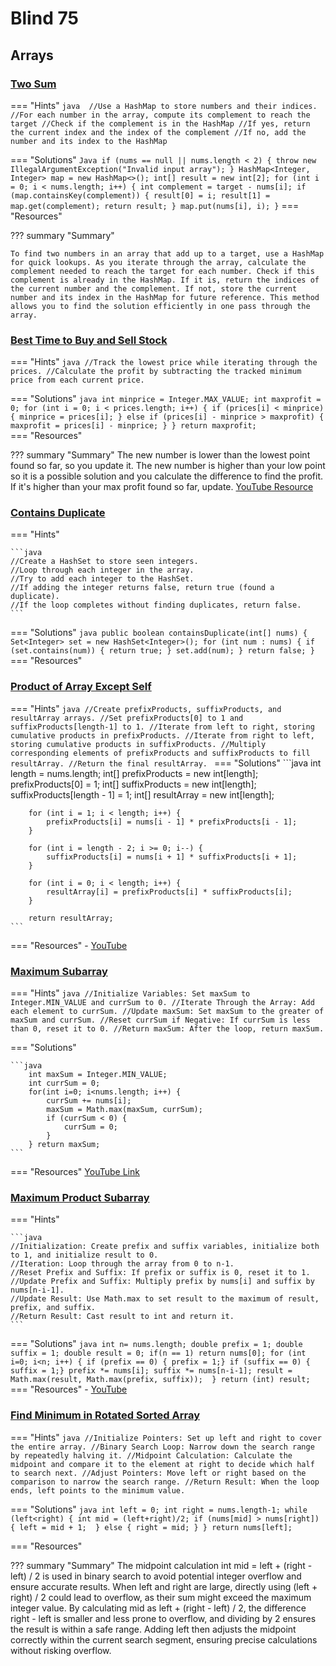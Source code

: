 # Blind 75
## Arrays
### [Two Sum](https://leetcode.com/problems/two-sum/description/)

=== "Hints"
    ```java 
    //Use a HashMap to store numbers and their indices.
    //For each number in the array, compute its complement to reach the target
    //Check if the complement is in the HashMap
    //If yes, return the current index and the index of the complement
    //If no, add the number and its index to the HashMap
    ```

=== "Solutions"
    ``` Java
        if (nums == null || nums.length < 2) {
        throw new IllegalArgumentException("Invalid input array");
        }
        HashMap<Integer, Integer> map = new HashMap<>();
        int[] result = new int[2];
        for (int i = 0; i < nums.length; i++) {
        int complement = target - nums[i];
        if (map.containsKey(complement)) {
        result[0] = i;
        result[1] = map.get(complement);
        return result;
        }
        map.put(nums[i], i);
        }
    ```
=== "Resources"

??? summary "Summary"

    To find two numbers in an array that add up to a target, use a HashMap for quick lookups. As you iterate through the array, calculate the complement needed to reach the target for each number. Check if this complement is already in the HashMap. If it is, return the indices of the current number and the complement. If not, store the current number and its index in the HashMap for future reference. This method allows you to find the solution efficiently in one pass through the array.


### [Best Time to Buy and Sell Stock](https://leetcode.com/problems/best-time-to-buy-and-sell-stock/description/)

=== "Hints"
    ```java
    //Track the lowest price while iterating through the prices.
    //Calculate the profit by subtracting the tracked minimum price from each current price.
    ```

=== "Solutions"
    ```java
            int minprice = Integer.MAX_VALUE;
            int maxprofit = 0;
            for (int i = 0; i < prices.length; i++) {
                if (prices[i] < minprice) {
                    minprice = prices[i];
                } else if (prices[i] - minprice > maxprofit) {
                    maxprofit = prices[i] - minprice;
                }
            }
            return maxprofit;
    ```      
=== "Resources"

??? summary "Summary"
    The new number is lower than the lowest point found so far, so you update it. The new number is higher than your low point so it is a possible solution and you calculate the difference to find the profit. If it's higher than your max profit found so far, update. <a href="https://www.youtube.com/watch?v=eMSfBgbiEjk"> YouTube Resource </a>

### [Contains Duplicate](https://leetcode.com/problems/contains-duplicate/description/)

=== "Hints"

    ```java
    //Create a HashSet to store seen integers.
    //Loop through each integer in the array.
    //Try to add each integer to the HashSet.
    //If adding the integer returns false, return true (found a duplicate).
    //If the loop completes without finding duplicates, return false.
    ```

=== "Solutions"
    ```java
        public boolean containsDuplicate(int[] nums) {
        Set<Integer> set = new HashSet<Integer>();
        for (int num : nums) {
            if (set.contains(num)) {
                return true;
            }
            set.add(num);
        }
        return false;
        }
    ```      
=== "Resources"

### [Product of Array Except Self](https://leetcode.com/problems/product-of-array-except-self/description/)

=== "Hints"
    ```java
    //Create prefixProducts, suffixProducts, and resultArray arrays.
    //Set prefixProducts[0] to 1 and suffixProducts[length-1] to 1.
    //Iterate from left to right, storing cumulative products in prefixProducts.
    //Iterate from right to left, storing cumulative products in suffixProducts.
    //Multiply corresponding elements of prefixProducts and suffixProducts to fill resultArray.
    //Return the final resultArray.
    ```
=== "Solutions"
    ```java
        int length = nums.length;
        int[] prefixProducts = new int[length];
        prefixProducts[0] = 1;
        int[] suffixProducts = new int[length];
        suffixProducts[length - 1] = 1;
        int[] resultArray = new int[length];
    
        for (int i = 1; i < length; i++) {
            prefixProducts[i] = nums[i - 1] * prefixProducts[i - 1];  
        }
    
        for (int i = length - 2; i >= 0; i--) {
            suffixProducts[i] = nums[i + 1] * suffixProducts[i + 1];
        }
    
        for (int i = 0; i < length; i++) {
            resultArray[i] = prefixProducts[i] * suffixProducts[i];   
        }
    
        return resultArray;
    ```  
=== "Resources"
    - [YouTube](https://www.youtube.com/watch?v=tSRFtR3pv74)

### [Maximum Subarray](https://leetcode.com/problems/maximum-subarray/description/)
=== "Hints"
    ```java
    //Initialize Variables: Set maxSum to Integer.MIN_VALUE and currSum to 0.
    //Iterate Through the Array: Add each element to currSum.
    //Update maxSum: Set maxSum to the greater of maxSum and currSum.
    //Reset currSum if Negative: If currSum is less than 0, reset it to 0.
    //Return maxSum: After the loop, return maxSum.
    ```

=== "Solutions"

    ```java
        int maxSum = Integer.MIN_VALUE;
        int currSum = 0;
        for(int i=0; i<nums.length; i++) {
            currSum += nums[i];
            maxSum = Math.max(maxSum, currSum);
            if (currSum < 0) {
                currSum = 0;
            }
        } return maxSum;
    ```
=== "Resources"
    <a href="https://www.youtube.com/watch?v=hLPkqd60-28"> YouTube Link </a>

### [Maximum Product Subarray](https://leetcode.com/problems/maximum-product-subarray/description/)

=== "Hints"

    ```java
    //Initialization: Create prefix and suffix variables, initialize both to 1, and initialize result to 0.
    //Iteration: Loop through the array from 0 to n-1.
    //Reset Prefix and Suffix: If prefix or suffix is 0, reset it to 1.
    //Update Prefix and Suffix: Multiply prefix by nums[i] and suffix by nums[n-i-1].
    //Update Result: Use Math.max to set result to the maximum of result, prefix, and suffix.
    //Return Result: Cast result to int and return it.
    ```

=== "Solutions"
    ```java
    int n= nums.length;
    double prefix = 1;
    double suffix = 1;
    double result = 0;
    if(n == 1) return nums[0];
    for (int i=0; i<n; i++) {
        if (prefix == 0) { prefix = 1;}
        if (suffix == 0) { suffix = 1;}
        prefix *= nums[i];
        suffix *= nums[n-i-1];
        result = Math.max(result, Math.max(prefix, suffix)); 
    }
    return (int) result;
    ```
=== "Resources"
    - <a href="https://www.youtube.com/watch?v=hnswaLJvr6g"> YouTube </a>

### [Find Minimum in Rotated Sorted Array](https://leetcode.com/problems/find-minimum-in-rotated-sorted-array/description/)

=== "Hints"
    ```java
    //Initialize Pointers: Set up left and right to cover the entire array.
    //Binary Search Loop: Narrow down the search range by repeatedly halving it.
    //Midpoint Calculation: Calculate the midpoint and compare it to the element at right to decide which half to search next.
    //Adjust Pointers: Move left or right based on the comparison to narrow the search range.
    //Return Result: When the loop ends, left points to the minimum value.
    ```

=== "Solutions"
    ```java
        int left = 0;
        int right = nums.length-1;
        while (left<right) {
            int mid = (left+right)/2;
            if (nums[mid] > nums[right]) {
                left = mid + 1; 
            } else {
                right = mid;
            }
        } return nums[left];
    ```

=== "Resources"
 
??? summary "Summary"
    The midpoint calculation int mid = left + (right - left) / 2 is used in binary search to avoid potential integer overflow and ensure accurate results. When left and right are large, directly using (left + right) / 2 could lead to overflow, as their sum might exceed the maximum integer value. By calculating mid as left + (right - left) / 2, the difference right - left is smaller and less prone to overflow, and dividing by 2 ensures the result is within a safe range. Adding left then adjusts the midpoint correctly within the current search segment, ensuring precise calculations without risking overflow.


